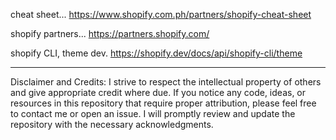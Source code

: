 
cheat sheet...
https://www.shopify.com.ph/partners/shopify-cheat-sheet


shopify partners...
https://partners.shopify.com/


shopify CLI, theme dev.
https://shopify.dev/docs/api/shopify-cli/theme




---


Disclaimer and Credits:
I strive to respect the intellectual property of others and give appropriate credit where due. If you notice any code, ideas, or resources in this repository that require proper attribution, please feel free to contact me or open an issue. I will promptly review and update the repository with the necessary acknowledgments.







